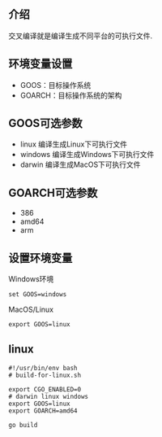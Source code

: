## 介绍
交叉编译就是编译生成不同平台的可执行文件.



## 环境变量设置

* GOOS：目标操作系统
* GOARCH：目标操作系统的架构



## GOOS可选参数

* linux  编译生成Linux下可执行文件
* windows 编译生成Windows下可执行文件
* darwin 编译生成MacOS下可执行文件



## GOARCH可选参数

* 386 
* amd64 
* arm



## 设置环境变量

Windows环境
```
set GOOS=windows
```

MacOS/Linux
```
export GOOS=linux
```



## linux

```shell
#!/usr/bin/env bash
# build-for-linux.sh

export CGO_ENABLED=0
# darwin linux windows
export GOOS=linux
export GOARCH=amd64

go build
```

